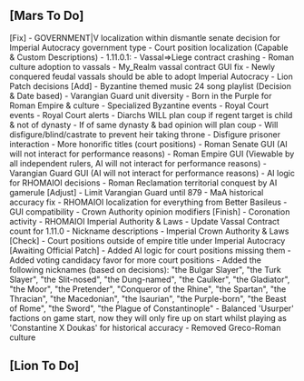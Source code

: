 ## [Mars To Do]

[Fix]
	- GOVERNMENT|V localization within dismantle senate decision for Imperial Autocracy government type
	- Court position localization (Capable & Custom Descriptions)
	- 1.11.0.1:
	 - Vassal=>Liege contract crashing
	- Roman culture adoption to vassals
	- My_Realm vassal contract GUI fix
	- Newly conquered feudal vassals should be able to adopt Imperial Autocracy
	- Lion Patch decisions 
[Add]
	- Byzantine themed music 24 song playlist (Decision & Date based)
	- Varangian Guard unit diversity
	- Born in the Purple for Roman Empire & culture
	- Specialized Byzantine events
	  - Royal Court events
	  - Royal Court alerts
	- Diarchs WILL plan coup if regent target is child & not of dynasty
	  - If of same dynasty & bad opinion will plan coup
		- Will disfigure/blind/castrate to prevent heir taking throne
	- Disfigure prisoner interaction
	- More honorific titles (court positions)
	- Roman Senate GUI (AI will not interact for performance reasons)
	- Roman Empire GUI (Viewable by all independent rulers, AI will not interact for performance reasons)
	- Varangian Guard GUI (AI will not interact for performance reasons)
	- AI logic for RHOMAIOI decisions
	- Roman Reclamation territorial conquest by AI gamerule
[Adjust]
	- Limit Varangian Guard until 879
	- MaA historical accuracy fix
	- RHOMAIOI localization for everything from Better Basileus
	- GUI compatibility 
	- Crown Authority opinion modifiers
[Finish]
	- Coronation activity
	- RHOMAIOI Imperial Authority & Laws
	- Update Vassal Contract count for 1.11.0
	- Nickname descriptions
	- Imperial Crown Authority & Laws
[Check]
	- Court positions outside of empire title under Imperial Autocracy
[Awaiting Official Patch]
	- Added AI logic for court positions missing them
	- Added voting candidacy favor for more court positions
	- Added the following nicknames (based on decisions): "the Bulgar Slayer", "the Turk Slayer", "the Slit-nosed", "the Dung-named", "the Caulker", "the Gladiator", "the Moor", "the Pretender", "Conqueror of the Rhine", "the Spartan", "the Thracian", "the Macedonian", "the Isaurian", "the Purple-born", "the Beast of Rome", "the Sword", "the Plague of Constantinople"
	- Balanced 'Usurper' factions on game start, now they will only fire up on start whilst playing as 'Constantine X Doukas' for historical accuracy
	- Removed Greco-Roman culture

## [Lion To Do]